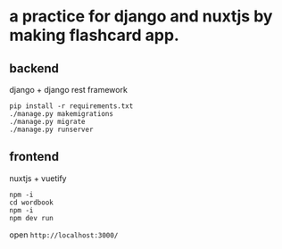 # a practice for django and nuxtjs by making flashcard app.
## backend
django + django rest framework

`pip install -r requirements.txt`  
`./manage.py makemigrations`  
`./manage.py migrate`  
`./manage.py runserver`

## frontend
nuxtjs + vuetify

`npm -i`  
`cd wordbook`  
`npm -i`  
`npm dev run`

open `http://localhost:3000/`
